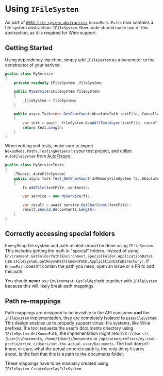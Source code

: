 # Using `IFileSysten`

As part of [`0004-file-system-abstraction`](./decisions/backend/0004-file-system-abstraction.md), `NexusMods.Paths` now contains a file system abstraction: `IFileSystem`. New code should make use of this abstraction, as it is required for Wine support.

## Getting Started

Using dependency-injection, simply add `IFileSystem` as a parameter to the constructor of your serivce:

```csharp
public class MyService
{
    private readonly IFileSystem _fileSystem;

    public MyService(IFileSystem fileSystem)
    {
        _fileSystem = fileSystem;
    }

    public async Task<int> GetCharCount(AbsolutePath textFile, CancellationToken cancellationToken = default)
    {
        var text = await _fileSystem.ReadAllTextAsync(textFile, cancellationToken);
        return text.Length;
    }
}
```

When writing unit tests, make sure to import `NexusMods.Paths.TestingHelpers` in your test project, and utilize `AutoFileSystem` from [AutoFixture](https://github.com/AutoFixture/AutoFixture):

```csharp
public class MyServiceTests
{
    [Theory, AutoFileSystem]
    public async Task Test_GetCharCount(InMemoryFileSystem fs, AbsolutePath textFile, string contents)
    {
        fs.AddFile(textFile, contents);

        var service = new MyService(fs);

        var result = await service.GetCharCount(textFile);
        result.Should.Be(contents.Length);
    }
}
```

## Correctly accessing special folders

Everything file system and path related should be done using `IFileSystem`. This includes getting the path to "special" folders. Instead of using `Environment.GetFolderPath(Environment.SpecialFolder.ApplicationData)`, use `IFileSystem.GetKnownPath(KnownPath.ApplicationDataDirectory)`. If `KnownPath` doesn't contain the path you need, open an issue or a PR to add this path.

You should **never** use `Environment.GetFolderPath` together with `IFileSystem` because this will likely break path mappings.

## Path re-mappings

Path mappings are designed to be invisible to the API consumer **and** the `IFileSystem` implementation, they are completely isolated to `BaseFileSystem`. This design enables us to properly support virtual file systems, like Wine prefixes. If a tool requests the user's documents directory using `IFileSystem.GetKnownPath`, the implementation might return `C:\\Users\\{User}\\Documents`, `/home/{User}/Documents` or `/opt/wine/prefixes/my-cool-prefix/drive_c/Users/not-the-actual-user/Documents`. The tool doesn't know, or care, what the actual concrete path is, the only thing it cares about, is the fact that this is a path to the documents folder.

These mappings have to be manually created using `IFileSystem.CreateOverlayFileSystem`.
